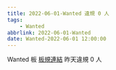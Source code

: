 ```yaml
---
title: 2022-06-01-Wanted 違規 0 人
tags:
    - Wanted
abbrlink: 2022-06-01-Wanted
date: Wanted-2022-06-01 12:00:00
---
```

Wanted 板 [板規連結](https://www.ptt.cc/bbs/Wanted/M.1608829773.A.D3B.html)
昨天違規 0 人

